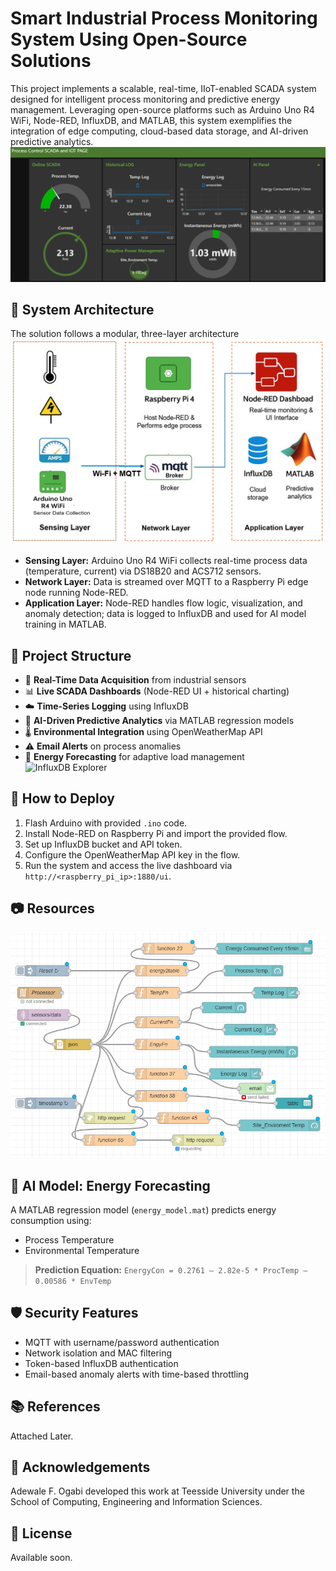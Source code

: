 # Smart Industrial Process Monitoring System Using Open-Source Solutions

This project implements a scalable, real-time, IIoT-enabled SCADA system designed for intelligent process monitoring and predictive energy management. Leveraging open-source platforms such as Arduino Uno R4 WiFi, Node-RED, InfluxDB, and MATLAB, this system exemplifies the integration of edge computing, cloud-based data storage, and AI-driven predictive analytics. 
![Node-RED Flow and Dashboard](noderedui.png)

## 🔧 System Architecture

The solution follows a modular, three-layer architecture 
![Node-RED Flow and Dashboard](System.jpg)
- **Sensing Layer:** Arduino Uno R4 WiFi collects real-time process data (temperature, current) via DS18B20 and ACS712 sensors.
- **Network Layer:** Data is streamed over MQTT to a Raspberry Pi edge node running Node-RED.
- **Application Layer:** Node-RED handles flow logic, visualization, and anomaly detection; data is logged to InfluxDB and used for AI model training in MATLAB.

## 🧩 Project Structure

- 🔁 **Real-Time Data Acquisition** from industrial sensors
- 📊 **Live SCADA Dashboards** (Node-RED UI + historical charting)
- ☁️ **Time-Series Logging** using InfluxDB
- 🔮 **AI-Driven Predictive Analytics** via MATLAB regression models
- 🌡️ **Environmental Integration** using OpenWeatherMap API
- ⚠️ **Email Alerts** on process anomalies
- 🧠 **Energy Forecasting** for adaptive load management
  ![InfluxDB Explorer](GUI.jpg)

## 🚀 How to Deploy

1. Flash Arduino with provided `.ino` code.
2. Install Node-RED on Raspberry Pi and import the provided flow.
3. Set up InfluxDB bucket and API token.
4. Configure the OpenWeatherMap API key in the flow.
5. Run the system and access the live dashboard via `http://<raspberry_pi_ip>:1880/ui`.

## 📷 Resources

![Node-RED Flow and Dashboard](noderedflow.png)

## 🧠 AI Model: Energy Forecasting

A MATLAB regression model (`energy_model.mat`) predicts energy consumption using:
- Process Temperature
- Environmental Temperature

> **Prediction Equation:**
> `EnergyCon = 0.2761 – 2.82e-5 * ProcTemp – 0.00586 * EnvTemp`

## 🛡️ Security Features

- MQTT with username/password authentication
- Network isolation and MAC filtering
- Token-based InfluxDB authentication
- Email-based anomaly alerts with time-based throttling

## 📚 References

Attached Later.

## 🤝 Acknowledgements

Adewale F. Ogabi developed this work at Teesside University under the School of Computing, Engineering and Information Sciences.

## 📜 License

Available soon.
